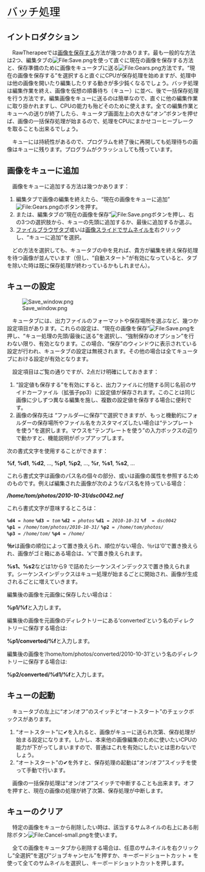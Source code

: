 <span style="color: #000000; background: none; overflow: hidden; page-break-after: avoid; font-size: 2.0em; font-family: Georgia,Times,serif; margin-top: 1em; margin-bottom: 0.25em; line-height: 1.3; padding: 0; border-bottom: 1px solid #AAAAAA;">バッチ処理
</span>

## イントロダクション

　RawTherapeeでは[画像を保存する](Saving/jp#保存 "wikilink")方法が幾つかあります。最も一般的な方法は2つ、編集タブの![<File:Save.png>](Save.png "File:Save.png")を使って直ぐに現在の画像を保存する方法と、保存準備のために画像をキュータブに送る![<File:Gears.png>](Gears.png "File:Gears.png")方法です。“現在の画像を保存する”を選択すると直ぐにCPUが保存処理を始めますが、処理中は他の画像を開いたり編集したりする動きが多少鈍くなるでしょう。バッチ処理は編集作業を終え、画像を仮想の順番待ち（キュー）に並べ、後で一括保存処理を行う方法です。編集画像をキューに送るのは簡単なので、直ぐに他の編集作業に取り掛かれますし、CPUの能力も殆どそのために使えます。全ての編集作業とキューへの送りが終了したら、キュータブ画面左上の大きな“オン”ボタンを押せば、画像の一括保存処理が始まるので、処理をCPUにまかせコーヒーブレークを取ることも出来るでしょう。

　キューには持続性があるので、プログラムを終了後に再開しても処理待ちの画像はキューに残ります。プログラムがクラッシュしても残っています。

## 画像をキューに追加

　画像をキューに追加する方法は幾つかあります：

1.  編集タブで画像の編集を終えたら、“現在の画像をキューに追加”![<File:Gears.png>](Gears.png "File:Gears.png")のボタンを押す。
2.  または、編集タブの“現在の画像を保存”![<File:Save.png>](Save.png "File:Save.png")ボタンを押し、右の3つの選択肢から、キューの先頭に追加するか、最後に追加するか選ぶ。
3.  [ファイルブラウザタブ](The_File_Browser_Tab/jp "wikilink")或いは[画像スライドでサムネイルを](The_Image_Editor_Tab/jp#画像スライド "wikilink")右クリックし、“キューに追加”を選択。

　どの方法を選択しても、キュータブの中を見れば、貴方が編集を終え保存処理を待つ画像が並んでいます（但し、“自動スタート”が有効になっていると、タブを除いた時は既に保存処理が終わっているかもしれません）。

## キューの設定

<figure>
<img src="Save_window.png" title="Save_window.png" />
<figcaption>Save_window.png</figcaption>
</figure>

　キュータブには、出力ファイルのフォーマットや保存場所を選ぶなど、幾つか設定項目があります。これらの設定は、“現在の画像を保存”![<File:Save.png>](Save.png "File:Save.png")を押し、“キュー処理の先頭/最後に送る”を選択し、“強制保存のオプション”を行わない限り、有効となります。この場合、“保存”のウィンドウに表示されている設定が行われ、キュータブの設定は無視されます。その他の場合は全てキュータブにおける設定が有効となります。

　設定項目はご覧の通りですが、2点だけ明確にしておきます：

1.  “設定値も保存する”を有効にすると、出力ファイルに付随する同じ名前のサイドカーファイル（拡張子pp3）に設定値が保存されます。このことは同じ画像に少しずつ異なる編集を施し、複数の設定値を保存する場合に便利です。
2.  画像の保存先は
    “ファルダ―に保存”で選択できますが、もっと機動的にフォルダーの保存場所やファイル名をカスタマイズしたい場合は“テンプレートを使う”を選択します。マウスを“テンプレートを使う”の入力ボックスの辺りで動かすと、機能説明がポップアップします。

次の書式文字を使用することができます：

<b>%f</b>, <b>%d1</b>, <b>%d2</b>, ..., <b>%p1</b>, <b>%p2</b>, ...,
<b>%r</b>, <b>%s1</b>, <b>%s2</b>, ...

これら書式文字は画像のパス名の個々の部分、或いは画像の属性を参照するためのものです。例えば編集された画像が次のようなパス名を持っている場合：

<b><i>/home/tom/photos/2010-10-31/dsc0042.nef</i></b>

これら書式文字が意味するところは：

<b>`%d4`</b>` = `<i>`home`</i>
<b>`%d3`</b>` = `<i>`tom`</i>
<b>`%d2`</b>` = `<i>`photos`</i>
<b>`%d1`</b>` = `<i>`2010-10-31`</i>
<b>`%f`</b>`  = `<i>`dsc0042`</i>
<b>`%p1`</b>` = `<i>`/home/tom/photos/2010-10-31/`</i>
<b>`%p2`</b>` = `<i>`/home/tom/photos/`</i>
<b>`%p3`</b>` = `<i>`/home/tom/`</i>
<b>`%p4`</b>` = `<i>`/home/`</i>

<b>％r</b>は画像の順位によって置き換えられ、順位がない場合、％rは‘0’で置き換えられ、画像がゴミ箱にある場合は、‘x’で置き換えられます。

<b>%s1、%s2</b>などは1から9
で詰めたシーケンスインデックスで置き換えられます。シーケンスインデックスはキュー処理が始まるごとに開始され、画像が生成されるごとに増えていきます。

編集後の画像を元画像に保存したい場合は：

<b>%p1/%f</b>と入力します。

編集後の画像を元画像のディレクトリーにある‘converted’という名のディレクトリーに保存する場合は:

<b>%p1/converted/%f</b>と入力します。

編集後の画像を‘/home/tom/photos/converted/2010-10-31’という名のディレクトリーに保存する場合は:

<b>%p2/converted/%d1/%f</b>と入力します。

## キューの起動

　キュータブの左上に“オン/オフ”のスイッチと“オートスタート”のチェックボックスがあります。

1.  “オートスタート”に✔を入れると、画像がキューに送られ次第、保存処理が始まる設定になります。しかし、本来他の画像編集のために使いたいCPUの能力が下がってしまいますので、普通はこれを有効にしたいとは思わないでしょう。
2.  “オートスタート”の✔を外すと、保存処理の起動は“オン/オフ”スイッチを使って手動で行います。

　画像の一括保存処理は“オン/オフ”スイッチで中断することも出来ます。オフを押すと、現在の画像の処理が終了次第、保存処理が中断します。

## キューのクリア

　特定の画像をキューから削除したい時は、該当するサムネイルの右上にある削除ボタン![<File:Cancel-small.png>](Cancel-small.png "File:Cancel-small.png")を使います。

　全ての画像をキュータブから削除する場合は、任意のサムネイルを右クリックし“全選択”を選び“ジョブキャンセル”を押すか、キーボードショートカット +
を使って全てのサムネイルを選択し、キーボードショットカットを押します。